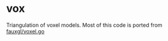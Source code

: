 # vox

Triangulation of voxel models. Most of this code is ported from [fauxgl/voxel.go](https://github.com/fogleman/fauxgl.git)
